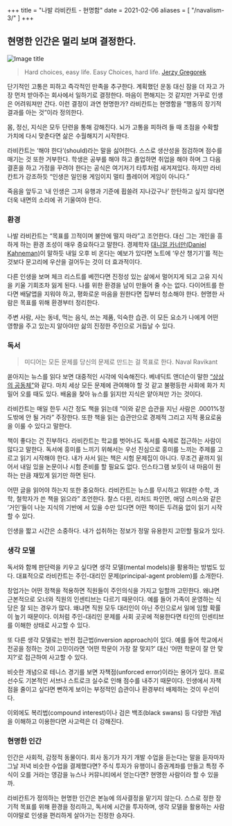 +++
title = "나발 라비칸트 - 현명함"
date = 2021-02-06
aliases = [
    "/navalism-3/"
]
+++

## 현명한 인간은 멀리 보며 결정한다.

![Image title](https://bear-images.sfo2.cdn.digitaloceanspaces.com/kang-1662213878.webp)

> Hard choices, easy life. Easy Choices, hard life.
> [Jerzy Gregorek](https://medium.com/mind-cafe/hard-choices-easy-life-what-should-they-mean-to-you-206fc87c78cf#:\~:text=%E2%80%9CHard%20choices%2C%20easy%20life.,point%20in%20his%20TED%20talk.)

단기적인 고통은 피하고 즉각적인 만족을 추구한다. 계획했던 운동 대신 잠을 더 자고 가장 먼저 받아주는 회사에서 일하기로 결정한다. 마음이 편해지는 것 같지만 거꾸로 인생은 어려워져만 간다. 이런 결정이 과연 현명한가? 라비칸트는 현명함을 “행동의 장기적 결과를 아는 것”이라 정의한다.

몸, 정신, 지식은 모두 단련을 통해 강해진다. 뇌가 고통을 피하려 들 때 초점을 수확할 가치에 다시 맞춘다면 삶은 수월해지기 시작한다.

라비칸트는 ‘해야 한다’(should)라는 말을 싫어한다. 스스로 생산성을 점검하며 점수를 매기는 것 또한 거부한다. 학생은 공부를 해야 하고 졸업하면 취업을 해야 하며 그 다음 결혼을 하고 가정을 꾸려야 한다는 공식은 여기저기 타투처럼 새겨져있다. 하지만 라비칸트가 강조하듯 “인생은 일인용 게임이지 멀티 플레이어 게임이 아니다.”

죽음을 앞두고 ‘내 인생은 그저 유행과 기준에 휩쓸려 지나갔구나’ 한탄하고 싶지 않다면 더욱 내면의 소리에 귀 기울여야 한다.

### 환경

나발 라비칸트는 “목표를 끄적이며 불안에 떨지 마라”고 조언한다. 대신 그는 개인을 흥하게 하는 환경 조성이 매우 중요하다고 말한다. 경제학자 [대니얼 카너만(Daniel Kahneman)](https://www.aladin.co.kr/shop/wproduct.aspx?ItemId=140135544)이 말하듯 내일 오후 비 온다는 예보가 있다면 노트에 ‘우산 챙기기’를 적는 것보다 문고리에 우산을 걸어두는 것이 더 효과적이다.

다른 인생을 보며 체크 리스트를 베낀다면 진정성 있는 삶에서 멀어지게 되고 고유 지식을 키울 기회조차 잃게 된다. 나를 위한 환경을 남이 만들어 줄 수는 없다. 다이어트를 한다면 배달앱을 지워야 하고, 평화로운 마음을 원한다면 집부터 청소해야 한다. 현명한 사람은 목표를 위해 환경부터 정리한다.

주변 사람, 사는 동네, 먹는 음식, 쓰는 제품, 익숙한 습관. 이 모든 요소가 나에게 어떤 영향을 주고 있는지 알아야만 삶의 진정한 주인으로 거듭날 수 있다.

### 독서

> 미디어는 모든 문제를 당신의 문제로 만드는 걸 목표로 한다.
> Naval Ravikant

쏟아지는 뉴스를 읽다 보면 대중적인 시각에 익숙해진다. 베네딕트 앤더슨이 말한 [“상상의 공동체”](https://www.pressian.com/pages/articles/243215?no=243215)와 같다. 마치 세상 모든 문제에 관여해야 할 것 같고 불평등한 사회에 화가 치밀어 오를 때도 있다. 배움을 찾아 뉴스를 읽지만 지식은 얕아져만 가는 것이다.

라비칸트는 매일 한두 시간 정도 책을 읽는데 “이와 같은 습관을 지닌 사람은 .0001%정도밖에 안 될 거라” 주장한다. 또한 책을 읽는 습관만으로 경제적 그리고 지적 풍요로움을 이룰 수 있다고 말한다.

책이 좋다는 건 진부하다. 라비칸트는 학교를 벗어나도 독서를 숙제로 접근하는 사람이 많다고 말한다. 독서에 흥미를 느끼기 위해서는 우선 진심으로 흥미를 느끼는 주제를 고르고 읽기 시작해야 한다. 내가 사서 읽는 책은 시험 문제집이 아니다. 무조건 끝까지 읽어서 내일 있을 논문이나 시험 준비를 할 필요도 없다. 인스타그램 보듯이 내 마음이 원하는 만큼 재밌게 읽기만 하면 된다.

어떤 글을 읽어야 하는지 또한 중요하다. 라비칸트는 뉴스를 무시하고 위대한 수학, 과학, 철학자가 쓴 책을 읽으라” 조언한다. 찰스 다윈, 리처드 파인먼, 애덤 스미스와 같은 ‘거인’들이 나눈 지식의 기반에 서 있을 수만 있다면 어떤 책이든 두려움 없이 읽기 시작할 수 있다.

인생을 짧고 시간은 소중하다. 내가 섭취하는 정보가 정말 유용한지 고민할 필요가 있다.

### 생각 모델

독서와 함께 판단력을 키우고 싶다면 생각 모델(mental models)을 활용하는 방법도 있다. 대표적으로 라비칸트는 주인-대리인 문제(principal-agent problem)를 소개한다.

창업가는 어떤 정책을 적용하면 직원들이 주인의식을 가지고 일할까 고민한다. 왜냐면 근본적으로 오너와 직원의 인센티브는 다르기 때문이다. 예를 들어 가족이 운영하는 식당은 잘 되는 경우가 많다. 왜냐면 직원 모두 대리인이 아닌 주인으로서 일에 임할 확률이 높기 때문이다. 이처럼 주인-대리인 문제를 사회 곳곳에 적용한다면 타인의 인센티브를 이해한 상태로 사고할 수 있다.

또 다른 생각 모델로는 반전 접근법(inversion approach)이 있다. 예를 들어 학교에서 전공을 정하는 것이 고민이라면 ‘어떤 학문이 가장 잘 맞지?’ 대신 ‘어떤 학문이 잘 안 맞지?’로 접근하여 사고할 수 있다.

비슷한 개념으로 테니스 경기를 보면 자책점(unforced error)이라는 용어가 있다. 프로 선수도 기본적인 서브나 스트로크 실수로 인해 점수를 내주기 때문이다. 인생에서 자책점을 줄이고 싶다면 뻔하게 보이는 부정적인 습관이나 환경부터 배제하는 것이 우선이다.

이외에도 복리법(compound interest)이나 검은 백조(black swans) 등 다양한 개념을 이해하고 이용한다면 사고력은 더 강해진다.

### 현명한 인간

인간은 사회적, 감정적 동물이다. 회사 동기가 자기 개발 수업을 듣는다는 말을 듣자마자 그날 저녁 비슷한 수업을 결제했다면? 주식 투자가 유행이니 증권계좌를 만들고 특정 주식이 오를 거라는 영감을 뉴스나 커뮤니티에서 얻는다면? 현명한 사람이라 할 수 있을까.

라비칸트가 정의하는 현명한 인간은 본능에 의사결정을 맡기지 않는다. 스스로 정한 장기적 목표를 위해 환경을 정리하고, 독서에 시간을 투자하며, 생각 모델을 활용하는 사람이야말로 인생을 편리하게 살아가는 진정한 승자다.